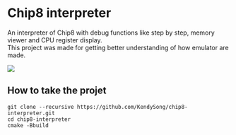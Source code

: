 # Chip8 interpreter
An interpreter of Chip8 with debug functions like step by step, memory viewer and CPU register display.  </br> This project was made for getting better understanding of how emulator are made.

<img src="https://github.com/KendySong/chip8-interpreter/screenshots/program.png">

## How to take the projet
```git
git clone --recursive https://github.com/KendySong/chip8-interpreter.git
cd chip8-interpreter
cmake -Bbuild
```